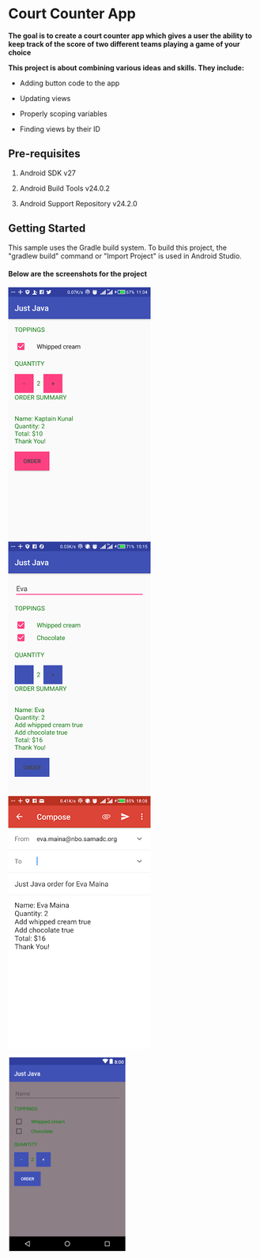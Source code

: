 # Court Counter App

**The goal is to create a court counter app which gives a user the ability to keep track of the score of two different teams playing a game of your choice**

**This project is about combining various ideas and skills. They include:**

* Adding button code to the app

* Updating views

* Properly scoping variables

* Finding views by their ID

## Pre-requisites
1. Android SDK v27

2. Android Build Tools v24.0.2

3. Android Support Repository v24.2.0

## Getting Started

This sample uses the Gradle build system. To build this project, the "gradlew build" command or "Import Project" is used in Android Studio.

#### Below are the screenshots for the project

![alt text](https://github.com/evamaina/Just-Java/blob/master/app/src/main/res/drawable/cream.png "Screenshot 1")                           ![alt text](https://github.com/evamaina/Just-Java/blob/master/app/src/main/res/drawable/eva.png "Screenshot 2")                             ![alt text](https://github.com/evamaina/Just-Java/blob/master/app/src/main/res/drawable/mail.png "Screenshot 3") 

![alt text](https://github.com/evamaina/Just-Java/blob/master/app/src/main/res/drawable/jjjj.png "Screenshot 4") 
